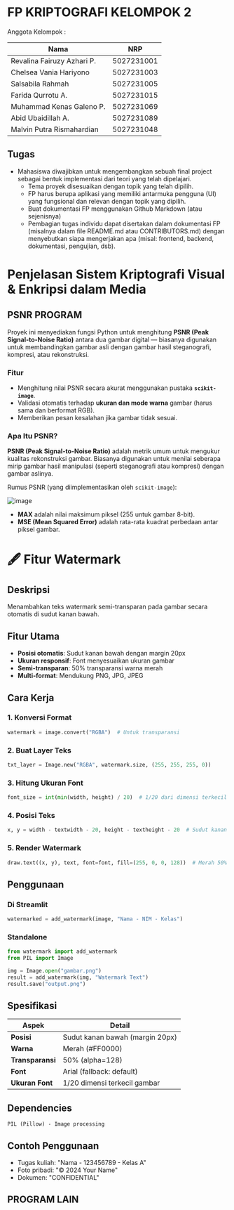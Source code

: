 # FP KRIPTOGRAFI KELOMPOK 2

Anggota Kelompok :

|Nama|NRP|
|---|---|
|Revalina Fairuzy Azhari P.|5027231001|
|Chelsea Vania Hariyono|5027231003|
|Salsabila Rahmah|5027231005|
|Farida Qurrotu A.|5027231015|
|Muhammad Kenas Galeno P.|5027231069|
|Abid Ubaidillah A.|5027231089|
|Malvin Putra Rismahardian|5027231048|

## Tugas

- Mahasiswa diwajibkan untuk mengembangkan sebuah final project sebagai bentuk implementasi dari teori yang telah dipelajari.
  - Tema proyek disesuaikan dengan topik yang telah dipilih.
  - FP harus berupa aplikasi yang memiliki antarmuka pengguna (UI) yang fungsional dan relevan dengan topik yang dipilih.
  - Buat dokumentasi FP menggunakan Github Markdown (atau sejenisnya)
  - Pembagian tugas individu dapat disertakan dalam dokumentasi FP (misalnya dalam file README.md atau CONTRIBUTORS.md) dengan menyebutkan siapa mengerjakan apa (misal: frontend, backend, dokumentasi, pengujian, dsb).
 
# Penjelasan Sistem Kriptografi Visual & Enkripsi dalam Media

## PSNR PROGRAM

Proyek ini menyediakan fungsi Python untuk menghitung **PSNR (Peak Signal-to-Noise Ratio)** antara dua gambar digital — biasanya digunakan untuk membandingkan gambar asli dengan gambar hasil steganografi, kompresi, atau rekonstruksi.

### Fitur

- Menghitung nilai PSNR secara akurat menggunakan pustaka **`scikit-image`**.
- Validasi otomatis terhadap **ukuran dan mode warna** gambar (harus sama dan berformat RGB).
- Memberikan pesan kesalahan jika gambar tidak sesuai.

###  Apa Itu PSNR?

**PSNR (Peak Signal-to-Noise Ratio)** adalah metrik umum untuk mengukur kualitas rekonstruksi gambar. Biasanya digunakan untuk menilai seberapa mirip gambar hasil manipulasi (seperti steganografi atau kompresi) dengan gambar aslinya.

Rumus PSNR (yang diimplementasikan oleh `scikit-image`):

![image](https://github.com/user-attachments/assets/62c20da6-212a-4b23-bca1-6032fd8474c9)

- **MAX** adalah nilai maksimum piksel (255 untuk gambar 8-bit).
- **MSE (Mean Squared Error)** adalah rata-rata kuadrat perbedaan antar piksel gambar.

# 🖋️ Fitur Watermark

## Deskripsi
Menambahkan teks watermark semi-transparan pada gambar secara otomatis di sudut kanan bawah.

## Fitur Utama
- **Posisi otomatis**: Sudut kanan bawah dengan margin 20px
- **Ukuran responsif**: Font menyesuaikan ukuran gambar
- **Semi-transparan**: 50% transparansi warna merah
- **Multi-format**: Mendukung PNG, JPG, JPEG

## Cara Kerja

### 1. Konversi Format
```python
watermark = image.convert("RGBA")  # Untuk transparansi
```

### 2. Buat Layer Teks
```python
txt_layer = Image.new("RGBA", watermark.size, (255, 255, 255, 0))
```

### 3. Hitung Ukuran Font
```python
font_size = int(min(width, height) / 20)  # 1/20 dari dimensi terkecil
```

### 4. Posisi Teks
```python
x, y = width - textwidth - 20, height - textheight - 20  # Sudut kanan bawah
```

### 5. Render Watermark
```python
draw.text((x, y), text, font=font, fill=(255, 0, 0, 128))  # Merah 50% transparan
```

## Penggunaan

### Di Streamlit
```python
watermarked = add_watermark(image, "Nama - NIM - Kelas")
```

### Standalone
```python
from watermark import add_watermark
from PIL import Image

img = Image.open("gambar.png")
result = add_watermark(img, "Watermark Text")
result.save("output.png")
```

## Spesifikasi

| Aspek | Detail |
|-------|--------|
| **Posisi** | Sudut kanan bawah (margin 20px) |
| **Warna** | Merah (#FF0000) |
| **Transparansi** | 50% (alpha=128) |
| **Font** | Arial (fallback: default) |
| **Ukuran Font** | 1/20 dimensi terkecil gambar |

## Dependencies
```
PIL (Pillow) - Image processing
```

## Contoh Penggunaan
- Tugas kuliah: "Nama - 123456789 - Kelas A"
- Foto pribadi: "© 2024 Your Name"
- Dokumen: "CONFIDENTIAL"

## PROGRAM LAIN
